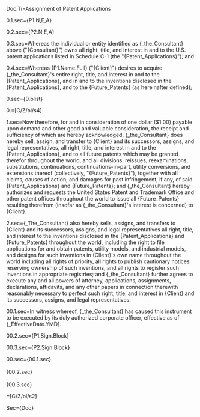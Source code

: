 Doc.Ti=Assignment of Patent Applications

0.1.sec={P1.N,E,A}	

0.2.sec={P2.N,E,A}

0.3.sec=Whereas the individual or entity identified as {_the_Consultant} above ("{Consultant}") owns all right, title, and interest in and to the U.S. patent applications listed in Schedule C-1 (the "{Patent_Applications}"); and

0.4.sec=Whereas {P1.Name.Full} ("{Client}") desires to acquire {_the_Consultant}'s entire right, title, and interest in and to the {Patent_Applications}, and in and to the inventions disclosed in the {Patent_Applications}, and to the {Future_Patents} (as hereinafter defined);

0.sec={0.blist}

0.=[G/Z/ol/s4]

1.sec=Now therefore, for and in consideration of one dollar ($1.00) payable upon demand and other good and valuable consideration, the receipt and sufficiency of which are hereby acknowledged, {_the_Consultant} does hereby sell, assign, and transfer to {Client} and its successors, assigns, and legal representatives, all right, title, and interest in and to the {Patent_Applications}, and to all future patents which may be granted therefor throughout the world, and all divisions, reissues, reexaminations, substitutions, continuations, continuations-in-part, utility conversions, and extensions thereof (collectively, "{Future_Patents}"), together with all claims, causes of action, and damages for past infringement, if any, of said {Patent_Applications} and {Future_Patents}; and {_the_Consultant} hereby authorizes and requests the United States Patent and Trademark Office and other patent offices throughout the world to issue all {Future_Patents} resulting therefrom (insofar as {_the_Consultant}'s interest is concerned) to {Client}.

2.sec={_The_Consultant} also hereby sells, assigns, and transfers to {Client} and its successors, assigns, and legal representatives all right, title, and interest to the inventions disclosed in the {Patent_Applications} and {Future_Patents} throughout the world, including the right to file applications for and obtain patents, utility models, and industrial models, and designs for such inventions in {Client}'s own name throughout the world including all rights of priority, all rights to publish cautionary notices reserving ownership of such inventions, and all rights to register such inventions in appropriate registries; and {_the_Consultant} further agrees to execute any and all powers of attorney, applications, assignments, declarations, affidavits, and any other papers in connection therewith reasonably necessary to perfect such right, title, and interest in {Client} and its successors, assigns, and legal representatives.
 
00.1.sec=In witness whereof, {_the_Consultant} has caused this instrument to be executed by its duly authorized corporate officer, effective as of {_EffectiveDate.YMD}.

00.2.sec={P1.Sign.Block}

00.3.sec={P2.Sign.Block}

00.sec={00.1.sec}<br><br>{00.2.sec}<br><br>{00.3.sec}

=[G/Z/ol/s2]

Sec={Doc}